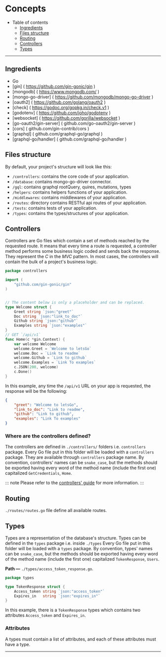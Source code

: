# Concepts

  - Table of contents
    - [Ingredients](#ingredients)
    - [Files structure](#files-structure)
    - [Routing](#routing)
    - [Controllers](#controllers)
    - [Types](#types)
***

## Ingredients

- Go
- [gin] ( https://github.com/gin-gonic/gin )
- [mongodb] ( https://www.mongodb.com/ )
- [mongo-go-driver] ( https://github.com/mongodb/mongo-go-driver )
- [oauth2] ( https://github.com/golang/oauth2 )
- [check] ( https://godoc.org/gopkg.in/check.v1 )
- [godotenv] ( https://github.com/joho/godotenv )
- [websocket] ( https://github.com/gorilla/websocket )
- [go-oauth2/gin-server] ( github.com/go-oauth2/gin-server )
- [cors] ( github.com/gin-contrib/cors )
- [graphql] ( github.com/graphql-go/graphql )
- [graphql-go/handler] ( github.com/graphql-go/handler )


## Files structure

By default, your project's structure will look like this:

- `/controllers`: contains the core code of your application.
- `/database`: contains mongo-go-driver connector.
- `/gql`: contains graphql rootQuery, quires, mutations, types
- `/helpers`: contains helpers functions of your application.
- `/middlewares`: contains middlewares of your application.
- `/routes`: directory contains RESTful api routes of your application.
- `/tests`: contains tests of your application.
- `/types`: contains the types/structures of your application.

## Controllers

Controllers are Go files which contain a set of methods reached by the requested route. It means that every time a route is requested, a controller method performs some business logic coded and sends back the response. They represent the *C* in the *MVC* pattern. In most cases, the controllers will contain the bulk of a project's business logic.

```go
package controllers

import (
	"github.com/gin-gonic/gin"
)


// The content below is only a placeholder and can be replaced.
type Welcome struct {
	Greet string `json:"greet"`
	Doc string `json:"link_to_doc"`
	Github string `json:"github"`
	Examples string `json:"examples"`
}
// GET `/api/v1`
func Home(c *gin.Context) {
	var welcome Welcome
	welcome.Greet = `Welcome to letsGo`
	welcome.Doc = `Link to readme`
	welcome.Github = `Link to github`
	welcome.Examples = `Link To examples`
	c.JSON(200, welcome)
	c.Done()
}
```

In this example, any time the `/api/v1` URL on your app is requested, the response will be the following: 
```json
{
    "greet": "Welcome to letsGo",
    "link_to_doc": "Link to readme",
    "github": "Link to github",
    "examples": "Link To examples"
}
```

### Where are the controllers defined?

The controllers are defined in `./controllers/` folders i.e. `controllers` package. Every Go file put in this folder will be loaded with a `controllers` package. They are available through `controllers` package name. By convention, controllers' names can be `snake_case`, but the methods should be exported having every word of the method name (include the first one) capitalized `GetCredentials`, `Home`.

::: note
Please refer to the [controllers' guide](../guides/controllers.md) for more information.
:::

## Routing

`./routes/routes.go` file define all available routes.

## Types

Types are a representation of the database's structure. Types can be defined in the `types` package i.e. inside `./types`
Every Go file put in this folder will be loaded with a `types` package. By convention, types' names can be `snake_case`, but the methods should be exported having every word of the method name (include the first one) capitalized `TokenResponse`, `Users`.

**Path —** `./types/access_token_response.go`. 
```go
package types

type TokenResponse struct {
	Access_token string `json:"access_token"`
	Expires_in   string `json:"expires_in"`
}
```

In this example, there is a `TokenResponse` types which contains two attributes `Access_token` and `Expires_in`.

### Attributes

A types must contain a list of attributes, and each of these attributes must have a type.

***
